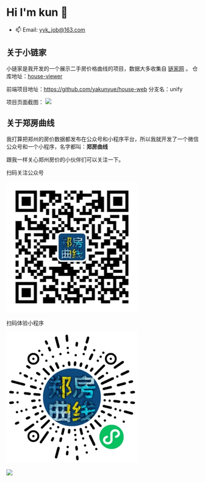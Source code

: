 # Hi I'm kun 👋


- 📫 Email: yyk_job@163.com

## 关于小链家


小链家是我开发的一个展示二手房价格曲线的项目，数据大多收集自 [链家网](www.lianjia.com) 。
仓库地址：[house-viewer](https://github.com/yakunyue/house-viewer)

前端项目地址：https://github.com/yakunyue/house-web 分支名：unify

项目页面截图：
![](/房价概览.jpg)

## 关于郑房曲线

我打算把郑州的房价数据都发布在公众号和小程序平台，所以我就开发了一个微信公众号和一个小程序，名字都叫：**郑房曲线**

跟我一样关心郑州房价的小伙伴们可以关注一下。

扫码关注公众号

![](/gongzhonghao.jpg)

扫码体验小程序

![](/xiaochengxu.jpg)

[![](https://github-readme-stats.vercel.app/api?username=yakunyue)](https://blog.fengxiuge.top)


